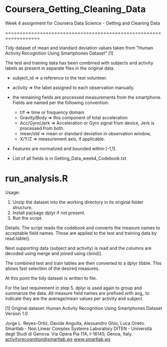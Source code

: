 # Coursera_Getting_Cleaning_Data
Week 4 assignment for Coursera Data Science - Getting and Cleaning Data

==================================================================

Tidy dataset of mean and standard deviation values taken from 
"Human Activity Recognition Using Smartphones Dataset" [1]

The test and training data has been combined with subjects and 
activity labels as present in separate files in the original data.

- subject_id => a reference to the test volunteer.
- activity => the label assigned to each observation manually.
- the remaining fields are processed measurements from the 
  smartphone. Fields are named per the following convention:
    - t/f => time or frequency domain
    - Gravity/Body => this component of total acceleration
    - Acc/Gyro/Jerk => Acceleration or Gyro signal from device, 
      Jerk is processed from both.
    - mean/std => mean or standard deviation in observation window,
    - X/Y/Z => measurement axis, if applicable.

- Features are normalized and bounded within [-1,1].
- List of all fields is in Getting_Data_week4_Codebook.txt

run_analysis.R
==============

Usage: 
1. Unzip the dataset into the working directory
in its original folder structure.
2. Install package dplyr if not present.
3. Run the script.

Details: 
The script reads the codebook and converts the measure names
to acceptable field names. Those are applied to the test and training
data by read.table().

Next supporting data (subject and activity) is read and the columns are
decoded using merge and joined using cbind().

The combined test and train tables are then converted to a dplyr tibble.
This allows fast selection of the desired measures.

At this point the tidy dataset is written to file.

For the last requirement in step 5, dplyr is used again to group and summarize the data.
All measure field names are prefixed with avg_ to indicate they are the average/mean
values per activity and subject.


[1] Original dataset:
Human Activity Recognition Using Smartphones Dataset
Version 1.0

Jorge L. Reyes-Ortiz, Davide Anguita, Alessandro Ghio, Luca Oneto.
Smartlab - Non Linear Complex Systems Laboratory
DITEN - Università degli Studi di Genova.
Via Opera Pia 11A, I-16145, Genoa, Italy.
activityrecognition@smartlab.ws
www.smartlab.ws
